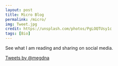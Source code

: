 ```yaml
---
layout: post
title: Micro Blog
permalink: /micro/
img: Tweet.jpg
credit: https://unsplash.com/photos/PgLOQTUsy1c
tags: [Bio]
---
```


See what I am reading and sharing on social media.

<a class="twitter-timeline" data-dnt="true" href="https://twitter.com/megdna" target="_blank">Tweets by @megdna</a> <script async src="https://platform.twitter.com/widgets.js" charset="utf-8"></script>